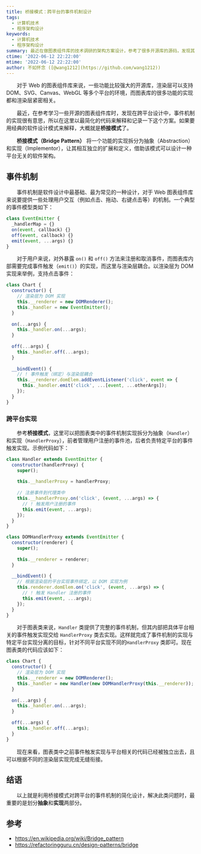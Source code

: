 ```yaml
---
title: 桥接模式：跨平台的事件机制设计
tags:
  - 计算机技术
  - 程序架构设计
keywords:
  - 计算机技术
  - 程序架构设计
summary: 最近在做图表组件库的技术调研的架构方案设计，参考了很多开源库的源码，发现其中跨平台的事件机制设计很值得学习，如果要用软件设计模式来解释，那大概就是桥接模式了。
ctime: '2022-06-12 22:22:00'
mtime: '2022-06-12 22:22:00'
author: 不如怀念 ([@wang1212](https://github.com/wang1212))
---
```


　　对于 Web 的图表组件库来说，一些功能比较强大的开源库，渲染层可以支持 DOM、SVG、Canvas、WebGL 等多个平台的环境，而图表库的很多功能的实现都和渲染层紧密相关。
  
　　最近，在参考学习一些开源的图表组件库时，发现在跨平台设计中，事件机制的实现很有意思，所以在这里以最简化的代码来解释和记录一下这个方案。如果要用经典的软件设计模式来解释，大概就是**桥接模式**了。
  
　　**桥接模式（Bridge Pattern）** 将一个功能的实现拆分为抽象（Abstraction）和实现（Implementor），让其相互独立的扩展和定义，借助该模式可以设计一种平台无关的软件架构。
  
## 事件机制

　　事件机制是软件设计中最基础、最为常见的一种设计，对于 Web 图表组件库来说要提供一些处理用户交互（例如点击、拖动、右键点击等）的机制。一个典型的事件模型类如下：
  
```js
class EventEmitter {
  _handlerMap = {}
  on(event, callback) {}
  off(event, callback) {}
  emit(event, ...args) {}
}
```
 
　　对于用户来说，对外暴露 `on()` 和 `off()` 方法来注册和取消事件，而图表库内部需要完成事件触发（`emit()`）的实现，而这里与渲染层耦合。以渲染层为 DOM 实现来举例，支持点击事件：
  
```js
class Chart {
  constructor() {
    // 渲染层为 DOM 实现
    this.__renderer = new DOMRenderer();
    this._handler = new EventEmitter();
  }
    
  on(...args) {
    this._handler.on(...args);
  }
    
  off(...args) {
    this._handler.off(...args);
  }
    
  __bindEvent() {
    // ! 事件触发（绑定）与渲染层耦合
    this.__renderer.domElem.addEventListener('click', event => {
      this._handler.emit('click', ...[event, ...otherArgs]);
    });
  }
}
```

### 跨平台实现

　　参考**桥接模式**，这里可以把图表类中的事件机制实现拆分为抽象（`Handler`）和实现（`HandlerProxy`），前者管理用户注册的事件池，后者负责特定平台的事件触发实现。示例代码如下：
  
```js
class Handler extends EventEmitter {
  constructor(handlerProxy) {
    super();
    
    this.__handlerProxy = handlerProxy;
    
    // 注册事件到代理类中
    this.__handlerProxy.on('click', (event, ...args) => {
      // ! 触发用户注册的事件
      this.emit(event, ...args);
    });
  }
}

class DOMHandlerProxy extends EventEmitter {
  constructor(renderer) {
    super();
    
    this.__renderer = renderer;
  }
    
  __bindEvent() {
    // 根据渲染层的平台实现事件绑定，以 DOM 实现为例
    this.renderer.domElem.on('click', (event, ...args) => {
      // ! 触发 Handler 注册的事件
      this.emit(event, ...args);
    });
  }
}
```

　　对于图表类来说，`Handler` 类提供了完整的事件机制，但其内部把具体平台相关的事件触发实现交给 `HandlerProxy` 类去实现。这样就完成了事件机制的实现与特定平台实现分离的目标，针对不同平台实现不同的`HandlerProxy` 类即可。现在图表类的代码应该如下：
  
```js
class Chart {
  constructor() {
    // 渲染层为 DOM 实现
    this.__renderer = new DOMRenderer();
    this._handler = new Handler(new DOMHandlerProxy(this.__renderer));
  }
    
  on(...args) {
    this._handler.on(...args);
  }
    
  off(...args) {
    this._handler.off(...args);
  }
}
```

　　现在来看，图表类中之前事件触发实现与平台相关的代码已经被独立出去，且可以根据不同的渲染层实现完成无缝衔接。

## 结语

　　以上就是利用桥接模式对跨平台的事件机制的简化设计，解决此类问题时，最重要的是划分**抽象**和**实现**两部分。

## 参考

- https://en.wikipedia.org/wiki/Bridge_pattern
- https://refactoringguru.cn/design-patterns/bridge